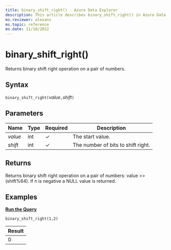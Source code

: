 ```yaml
---
title: binary_shift_right() - Azure Data Explorer
description: This article describes binary_shift_right() in Azure Data Explorer.
ms.reviewer: alexans
ms.topic: reference
ms.date: 11/10/2022
---
```

# binary_shift_right()

Returns binary shift right operation on a pair of numbers.

## Syntax

`binary_shift_right(`*value*`,`*shift*`)`

## Parameters

| Name | Type | Required | Description |
|--|--|--|--|
| *value* | int | &check; | The start value. |
| *shift* | int | &check; | The number of bits to shift right. |

## Returns

Returns binary shift right operation on a pair of numbers: value >> (shift%64).
If n is negative a NULL value is returned.

## Examples

[**Run the Query**](https://dataexplorer.azure.com/clusters/help/databases/Samples?query=H4sIAAAAAAAAAysoyswr0UjKzEssqowvzshMK4kvykzPKNEw1DHS1AQAd48PPR4AAAA=)

```kusto
binary_shift_right(1,2)
```

|Result|
|------|
|0 |
